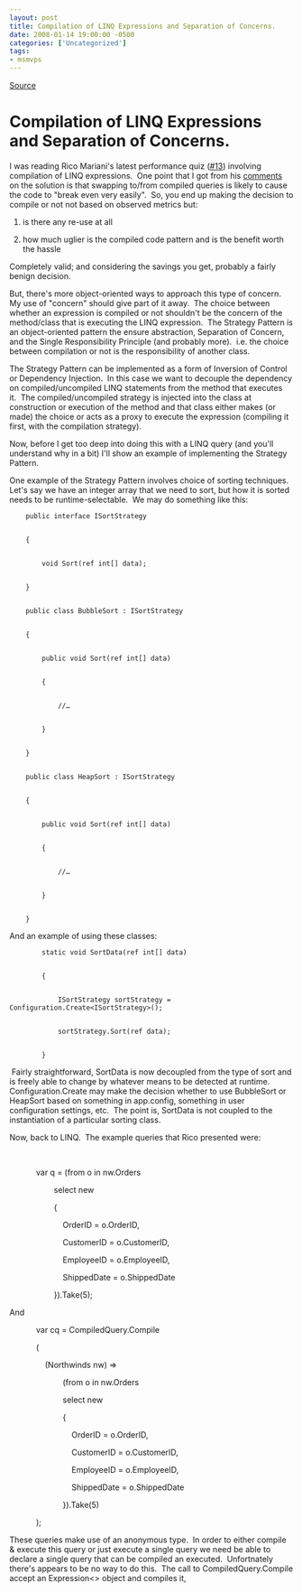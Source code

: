 ```yaml
---
layout: post
title: Compilation of LINQ Expressions and Separation of Concerns.
date: 2008-01-14 19:00:00 -0500
categories: ['Uncategorized']
tags:
- msmvps
---
```

[Source](http://blogs.msmvps.com/peterritchie/2008/01/15/compiled-linq-expressions-and-separation-of-concerns/ "Permalink to Compilation of LINQ Expressions and Separation of Concerns.")

# Compilation of LINQ Expressions and Separation of Concerns.

I was reading Rico Mariani's latest performance quiz ([#13][1]) involving compilation of LINQ expressions.  One point that I got from his [comments][2] on the solution is that swapping to/from compiled queries is likely to cause the code to "break even very easily".  So, you end up making the decision to compile or not not based on observed metrics but:  

  

  

1. is there any re-use at all

  

2. how much uglier is the compiled code pattern and is the benefit worth the hassle

Completely valid; and considering the savings you get, probably a fairly benign decision.

But, there's more object-oriented ways to approach this type of concern.  My use of "concern" should give part of it away.  The choice between whether an expression is compiled or not shouldn't be the concern of the method/class that is executing the LINQ expression.  The Strategy Pattern is an object-oriented pattern the ensure abstraction, Separation of Concern, and the Single Responsibility Principle (and probably more).  i.e. the choice between compilation or not is the responsibility of another class.

The Strategy Pattern can be implemented as a form of Inversion of Control or Dependency Injection.  In this case we want to decouple the dependency on compiled/uncompiled LINQ statements from the method that executes it.  The compiled/uncompiled strategy is injected into the class at construction or execution of the method and that class either makes (or made) the choice or acts as a proxy to execute the expression (compiling it first, with the compilation strategy).

Now, before I get too deep into doing this with a LINQ query (and you'll understand why in a bit) I'll show an example of implementing the Strategy Pattern.

One example of the Strategy Pattern involves choice of sorting techniques.  Let's say we have an integer array that we need to sort, but how it is sorted needs to be runtime-selectable.  We may do something like this:

  

    
    
        public interface ISortStrategy
    
    
        {
    
    
            void Sort(ref int[] data);
    
    
        }
    
    
        public class BubbleSort : ISortStrategy
    
    
        {
    
    
            public void Sort(ref int[] data)
    
    
            {
    
    
                //…
    
    
            }
    
    
        }
    
    
        public class HeapSort : ISortStrategy
    
    
        {
    
    
            public void Sort(ref int[] data)
    
    
            {
    
    
                //…
    
    
            }
    
    
        }

And an example of using these classes:

  

    
    
            static void SortData(ref int[] data)
    
    
            {
    
    
                ISortStrategy sortStrategy = Configuration.Create<ISortStrategy>();
    
    
                sortStrategy.Sort(ref data);
    
    
            }

 Fairly straightforward, SortData is now decoupled from the type of sort and is freely able to change by whatever means to be detected at runtime.  Configuration.Create may make the decision whether to use BubbleSort or HeapSort based on something in app.config, something in user configuration settings, etc.  The point is, SortData is not coupled to the instantiation of a particular sorting class.

Now, back to LINQ.  The example queries that Rico presented were:

 

  

            var q = (from o in nw.Orders

                    select new

                    {

                        OrderID = o.OrderID,

                        CustomerID = o.CustomerID,

                        EmployeeID = o.EmployeeID,

                        ShippedDate = o.ShippedDate

                    }).Take(5);

And

  

            var cq = CompiledQuery.Compile

            (

                (Northwinds nw) =>

                        (from o in nw.Orders

                        select new

                        {

                            OrderID = o.OrderID,

                            CustomerID = o.CustomerID,

                            EmployeeID = o.EmployeeID,

                            ShippedDate = o.ShippedDate

                        }).Take(5)

            );

These queries make use of an anonymous type.  In order to either compile & execute this query or just execute a single query we need be able to declare a single query that can be compiled an executed.  Unfortnately there's appears to be no way to do this.  The call to CompiledQuery.Compile accept an Expression<> object and compiles it,

 

[1]: http://blogs.msdn.com/ricom/archive/2008/01/14/performance-quiz-13-linq-to-sql-compiled-query-cost-solution.aspx
[2]: http://blogs.msdn.com/ricom/archive/2008/01/14/performance-quiz-13-linq-to-sql-compiled-query-cost-solution.aspx#7110594

